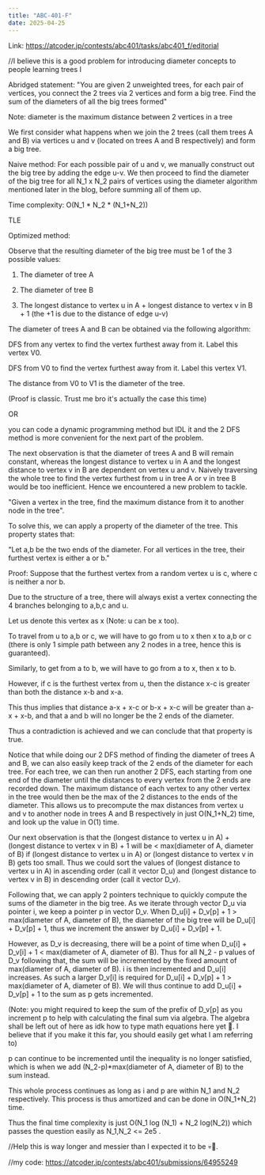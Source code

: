 ```yaml
---
title: "ABC-401-F"
date: 2025-04-25
---
```


Link: https://atcoder.jp/contests/abc401/tasks/abc401_f/editorial

//I believe this is a good problem for introducing diameter concepts to people learning trees I 


Abridged statement: "You are given 2 unweighted trees, for each pair of vertices, you connect the 2 trees via 2 vertices and form a big tree. Find the sum of the diameters of all the big trees formed"



Note: diameter is the maximum distance between 2 vertices in a tree

We first consider what happens when we join the 2 trees (call them trees A and B) via vertices u and v (located on trees A and B respectively) and form a big tree.

Naive method: 
For each possible pair of u and v, we manually construct out the big tree by adding the edge u-v.
We then proceed to find the diameter of the big tree for all N_1 x N_2 pairs of vertices using the diameter algorithm mentioned later in the blog, before summing all of them up.

Time complexity: O(N_1 * N_2 * (N_1+N_2))

TLE



Optimized method:

Observe that the resulting diameter of the big tree must be 1 of the 3 possible values:

1) The diameter of tree A
   
2) The diameter of tree B
   
3) The longest distance to vertex u in A + longest distance to vertex v in B + 1
(the +1 is due to the distance of edge u-v)

The diameter of trees A and B can be obtained via the following algorithm: 

DFS from any vertex to find the vertex furthest away from it. Label this vertex V0.

DFS from V0 to find the vertex furthest away from it. Label this vertex V1.

The distance from V0 to V1 is the diameter of the tree.

(Proof is classic. Trust me bro it's actually the case this time)

OR 

you can code a dynamic programming method but IDL it and the 2 DFS method is more convenient for the next part of the problem. 


The next observation is that the diameter of trees A and B will remain constant, whereas the longest distance to vertex u in A and the longest distance to vertex v in B are dependent on vertex u and v. Naively traversing the whole tree to find the vertex furthest from u in tree A or v in tree B would be too inefficient. Hence we encountered a new problem to tackle.

"Given a vertex in the tree, find the maximum distance from it to another node in the tree".

To solve this, we can apply a property of the diameter of the tree. 
This property states that:

"Let a,b be the two ends of the diameter. For all vertices in the tree, their furthest vertex is either a or b."


Proof:
Suppose that the furthest vertex from a random vertex u is c, where c is neither a nor b. 

Due to the structure of a tree, there will always exist a vertex connecting the 4 branches belonging to a,b,c and u. 

Let us denote this vertex as x (Note: u can be x too). 

To travel from u to a,b or c, we will have to go from u to x then x to a,b or c (there is only 1 simple path between any 2 nodes in a tree, hence this is guaranteed). 

Similarly, to get from a to b, we will have to go from a to x, then x to b. 

However, if c is the furthest vertex from u, then the distance x-c is greater than both the distance x-b and x-a. 

This thus implies that distance a-x + x-c or b-x + x-c will be greater than a-x + x-b, and that a and b will no longer be the 2 ends of the diameter.

Thus a contradiction is achieved and we can conclude that that property is true. 



Notice that while doing our 2 DFS method of finding the diameter of trees A and B, we can also easily keep track of the 2 ends of the diameter for each tree. For each tree, we can then run another 2 DFS, each starting from one end of the diameter until the distances to every vertex from the 2 ends are recorded down. The maximum distance of each vertex to any other vertex in the tree would then be the max of the 2 distances to the ends of the diameter. This allows us to precompute the max distances from vertex u and v to another node in trees A and B respectively in just O(N_1+N_2) time, and look up the value in O(1) time. 


Our next observation is that the (longest distance to vertex u in A) + (longest distance to vertex v in B) + 1 will be 
< max(diameter of A, diameter of B) if (longest distance to vertex u in A) or (longest distance to vertex v in B) gets too small.
Thus we could sort the values of (longest distance to vertex u in A) in ascending order (call it vector D_u) and (longest distance to vertex v in B) in descending order (call it vector D_v).


Following that, we can apply 2 pointers technique to quickly compute the sums of the diameter in the big tree. 
As we iterate through vector D_u via pointer i, we keep a pointer p in vector D_v. 
When D_u[i] + D_v[p] + 1 > max(diameter of A, diameter of B), the diameter of the big tree will be D_u[i] + D_v[p] + 1, thus we increment the answer by D_u[i] + D_v[p] + 1. 


However, as D_v is decreasing, there will be a point of time when D_u[i] + D_v[i] + 1 < max(diameter of A, diameter of B). 
Thus for all N_2 - p values of D_v following that, the sum will be incremented by the fixed amount of max(diameter of A, diameter of B).
i is then incremented and D_u[i] increases. As such a larger D_v[i] is required for D_u[i] + D_v[p] + 1 > max(diameter of A, diameter of B).
We will thus continue to add D_u[i] + D_v[p] + 1 to the sum as p gets incremented. 

(Note: you might required to keep the sum of the prefix of D_v[p] as you increment p to help with calculating the final sum via algebra. The algebra shall be left out of here as idk how to type math equations here yet 🤡. I believe that if you make it this far, you should easily get what I am referring to) 


p can continue to be incremented until the inequality is no longer satisfied, which is when we add (N_2-p)*max(diameter of A, diameter of B) to the sum instead. 

This whole process continues as long as i and p are within N_1 and N_2 respectively. This process is thus amortized and can be done in O(N_1+N_2) time.

Thus the final time complexity is just O(N_1 log (N_1) + N_2 log(N_2)) which passes the question easily as N_1,N_2 <= 2e5 . 

//Help this is way longer and messier than I expected it to be 💀🤡.

//my code: https://atcoder.jp/contests/abc401/submissions/64955249




